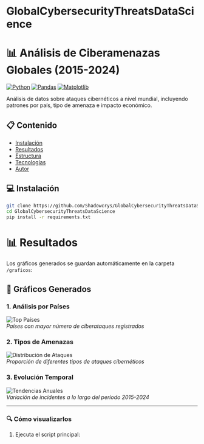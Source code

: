 # GlobalCybersecurityThreatsDataScience
# 📊 Análisis de Ciberamenazas Globales (2015-2024)

[![Python](https://img.shields.io/badge/Python-3.8+-blue.svg)](https://www.python.org/)
[![Pandas](https://img.shields.io/badge/Pandas-1.5+-brightgreen.svg)](https://pandas.pydata.org/)
[![Matplotlib](https://img.shields.io/badge/Matplotlib-3.7+-orange.svg)](https://matplotlib.org/)

Análisis de datos sobre ataques cibernéticos a nivel mundial, incluyendo patrones por país, tipo de amenaza e impacto económico.

## 📋 Contenido
- [Instalación](#instalación)
- [Resultados](#resultados)
- [Estructura](#estructura-del-proyecto) 
- [Tecnologías](#tecnologías)
- [Autor](#autor)

## 💻 Instalación
```bash
git clone https://github.com/Shadowcrys/GlobalCybersecurityThreatsDataScience.git
cd GlobalCybersecurityThreatsDataScience
pip install -r requirements.txt
```
# 📊 Resultados

Los gráficos generados se guardan automáticamente en la carpeta `/graficos`:

## 📌 Gráficos Generados

### 1. Análisis por Países
![Top Países](graficos/top_paises.png)  
*Países con mayor número de ciberataques registrados*

### 2. Tipos de Amenazas  
![Distribución de Ataques](graficos/tipoq_staque_pie.png)  
*Proporción de diferentes tipos de ataques cibernéticos*

### 3. Evolución Temporal
![Tendencias Anuales](graficos/predictas_anuales.png)  
*Variación de incidentes a lo largo del período 2015-2024*

---

### 🔍 Cómo visualizarlos
1. Ejecuta el script principal:


